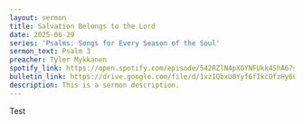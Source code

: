 ```yaml
---
layout: sermon
title: Salvation Belongs to the Lord
date: 2025-06-29
series: 'Psalms: Songs for Every Season of the Soul'
sermon_text: Psalm 3
preacher: Tyler Mykkanen
spotify_link: https://open.spotify.com/episode/542RZlN4pXOYNFUkk4ShA6?si=cG7u-el-TdOx081O21NUqg
bulletin_link: https://drive.google.com/file/d/1xzIQbxU0Yyf6fIkcOfzHy60UHC2cn-Cr/view
description: This is a sermon description.
---
```

Test
